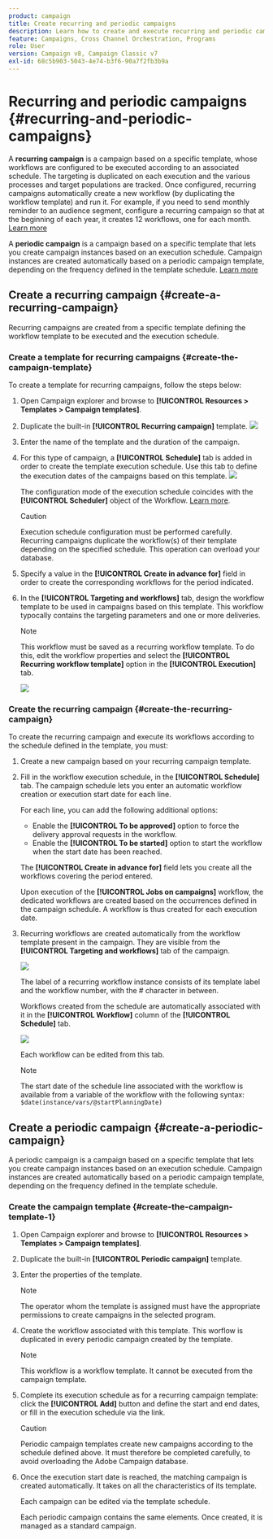 ```yaml
---
product: campaign
title: Create recurring and periodic campaigns
description: Learn how to create and execute recurring and periodic campaigns
feature: Campaigns, Cross Channel Orchestration, Programs
role: User
version: Campaign v8, Campaign Classic v7
exl-id: 68c5b903-5043-4e74-b3f6-90a7f2fb3b9a
---
```

# Recurring and periodic campaigns {#recurring-and-periodic-campaigns}

A **recurring campaign** is a campaign based on a specific template, whose workflows are configured to be executed according to an associated schedule. The targeting is duplicated on each execution and the various processes and target populations are tracked.  Once configured, recurring campaigns automatically create a new workflow (by duplicating the workflow template) and run it. For example, if you need to send monthly reminder to an audience segment, configure a recurring campaign so that at the beginning of each year, it creates 12 workflows, one for each month. [Learn more](#create-a-recurring-campaign)

A **periodic campaign** is a campaign based on a specific template that lets you create campaign instances based on an execution schedule. Campaign instances are created automatically based on a periodic campaign template, depending on the frequency defined in the template schedule. [Learn more](#create-a-periodic-campaign)

## Create a recurring campaign {#create-a-recurring-campaign}

Recurring campaigns are created from a specific template defining the workflow template to be executed and the execution schedule.

### Create a template for recurring campaigns {#create-the-campaign-template}

To create a template for recurring campaigns, follow the steps below:

1. Open Campaign explorer and browse to **[!UICONTROL Resources > Templates > Campaign templates]**.
1. Duplicate the built-in **[!UICONTROL Recurring campaign]** template.
    ![](assets/recurring-campaign-duplicate.png)
1. Enter the name of the template and the duration of the campaign.
1. For this type of campaign, a **[!UICONTROL Schedule]** tab is added in order to create the template execution schedule. Use this tab to define the execution dates of the campaigns based on this template.
  ![](assets/recurring-campaign-schedule.png)

    The configuration mode of the execution schedule coincides with the **[!UICONTROL Scheduler]** object of the Workflow. [Learn more](../workflow/scheduler.md).

    >[!CAUTION]
    >
    >Execution schedule configuration must be performed carefully. Recurring campaigns duplicate the workflow(s) of their template depending on the specified schedule. This operation can overload your database. 

1. Specify a value in the **[!UICONTROL Create in advance for]** field in order to create the corresponding workflows for the period indicated.
1. In the **[!UICONTROL Targeting and workflows]** tab, design the workflow template to be used in campaigns based on this template. This workflow typocally contains the targeting parameters and one or more deliveries.

    >[!NOTE]
    >
    >This workflow must be saved as a recurring workflow template. To do this, edit the workflow properties and select the **[!UICONTROL Recurring workflow template]** option in the **[!UICONTROL Execution]** tab.

    ![](assets/recurring-campaign-wf-properties.png)

### Create the recurring campaign {#create-the-recurring-campaign}

To create the recurring campaign and execute its workflows according to the schedule defined in the template, you must:

1. Create a new campaign based on your recurring campaign template.
1. Fill in the workflow execution schedule, in the **[!UICONTROL Schedule]** tab. The campaign schedule lets you enter an automatic workflow creation or execution start date for each line.

   For each line, you can add the following additional options:

    * Enable the **[!UICONTROL To be approved]** option to force the delivery approval requests in the workflow.
    * Enable the **[!UICONTROL To be started]** option to start the workflow when the start date has been reached.

   The **[!UICONTROL Create in advance for]** field lets you create all the workflows covering the period entered.

   Upon execution of the **[!UICONTROL Jobs on campaigns]** workflow, the dedicated workflows are created based on the occurrences defined in the campaign schedule. A workflow is thus created for each execution date.

1. Recurring workflows are created automatically from the workflow template present in the campaign. They are visible from the **[!UICONTROL Targeting and workflows]** tab of the campaign. 

   ![](assets/recurring-wf-created.png)

   The label of a recurring workflow instance consists of its template label and the workflow number, with the # character in between.

   Workflows created from the schedule are automatically associated with it in the **[!UICONTROL Workflow]** column of the **[!UICONTROL Schedule]** tab. 

   ![](assets/recurring-wf-schedule-executed.png)

   Each workflow can be edited from this tab.

   >[!NOTE]
   >
   >The start date of the schedule line associated with the workflow is available from a variable of the workflow with the following syntax:   
   >`$date(instance/vars/@startPlanningDate)`

## Create a periodic campaign {#create-a-periodic-campaign}

A periodic campaign is a campaign based on a specific template that lets you create campaign instances based on an execution schedule. Campaign instances are created automatically based on a periodic campaign template, depending on the frequency defined in the template schedule.

### Create the campaign template {#create-the-campaign-template-1}

1. Open Campaign explorer and browse to **[!UICONTROL Resources > Templates > Campaign templates]**.
1. Duplicate the built-in **[!UICONTROL Periodic campaign]** template.
1. Enter the properties of the template.

     >[!NOTE]
     >
     >The operator whom the template is assigned must have the appropriate permissions to create campaigns in the selected program.

1. Create the workflow associated with this template. This worflow is duplicated in every periodic campaign created by the template.

      >[!NOTE]
      >
      >This workflow is a workflow template. It cannot be executed from the campaign template.

1. Complete its execution schedule as for a recurring campaign template: click the **[!UICONTROL Add]** button and define the start and end dates, or fill in the execution schedule via the link.

      >[!CAUTION]
      >
      >Periodic campaign templates create new campaigns according to the schedule defined above. It must therefore be completed carefully, to avoid overloading the Adobe Campaign database.

1. Once the execution start date is reached, the matching campaign is created automatically. It takes on all the characteristics of its template.

    Each campaign can be edited via the template schedule.

    Each periodic campaign contains the same elements. Once created, it is managed as a standard campaign.
